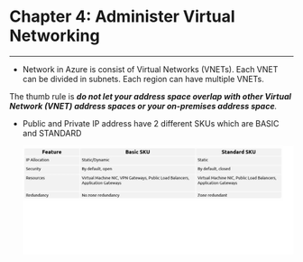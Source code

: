 # Chapter 4: Administer Virtual Networking

---

- Network in Azure is consist of Virtual Networks (VNETs). Each VNET can be divided in subnets. Each region can have multiple VNETs.





The thumb rule is ***do not let your address space overlap with other Virtual Network (VNET) address spaces or your on-premises address space**.*



- Public and Private IP address have 2 different SKUs which are BASIC and STANDARD
  
  ![ipaddress](ipaddress.png)
  
  


